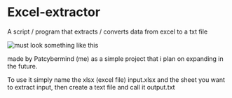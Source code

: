 # Excel-extractor
A script / program that extracts / converts data from excel to a txt file


![must look something like this](https://user-images.githubusercontent.com/97562509/185231139-aae2532a-8b11-4492-b663-64d8471c616e.png)



made by Patcybermind (me) as a simple project that
i plan on expanding in the future.


To use it simply name
the xlsx (excel file) input.xlsx and the sheet you
want to extract input, then create a text file and
call it output.txt

